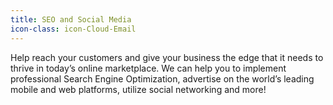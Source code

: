```yaml
---
title: SEO and Social Media
icon-class: icon-Cloud-Email
---
```


Help reach your customers and give your business the edge that it needs to thrive in today’s online marketplace. We can help you to implement professional Search Engine Optimization, advertise on the world’s leading mobile and web platforms, utilize social networking and more!